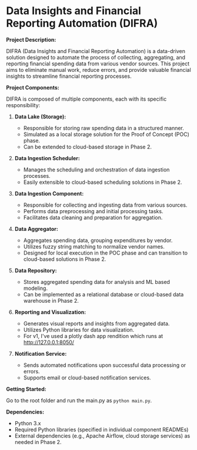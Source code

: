 # Data Insights and Financial Reporting Automation (DIFRA)

**Project Description:**

DIFRA (Data Insights and Financial Reporting Automation) is a data-driven solution designed to automate the process of collecting, aggregating, and reporting financial spending data from various vendor sources. This project aims to eliminate manual work, reduce errors, and provide valuable financial insights to streamline financial reporting processes.

**Project Components:**

DIFRA is composed of multiple components, each with its specific responsibility:

1. **Data Lake (Storage):**
   - Responsible for storing raw spending data in a structured manner.
   - Simulated as a local storage solution for the Proof of Concept (POC) phase.
   - Can be extended to cloud-based storage in Phase 2.

2. **Data Ingestion Scheduler:**
   - Manages the scheduling and orchestration of data ingestion processes.
   - Easily extensible to cloud-based scheduling solutions in Phase 2.

3. **Data Ingestion Component:**
   - Responsible for collecting and ingesting data from various sources.
   - Performs data preprocessing and initial processing tasks.
   - Facilitates data cleaning and preparation for aggregation.
     
4. **Data Aggregator:**
   - Aggregates spending data, grouping expenditures by vendor.
   - Utilizes fuzzy string matching to normalize vendor names.
   - Designed for local execution in the POC phase and can transition to cloud-based solutions in Phase 2.

5. **Data Repository:**
   - Stores aggregated spending data for analysis and ML based modeling.
   - Can be implemented as a relational database or cloud-based data warehouse in Phase 2.

6. **Reporting and Visualization:**
   - Generates visual reports and insights from aggregated data.
   - Utilizes Python libraries for data visualization.
   - For v1, I've used a plotly dash app rendition which runs at http://127.0.0.1:8050/

7. **Notification Service:**
   - Sends automated notifications upon successful data processing or errors.
   - Supports email or cloud-based notification services.

**Getting Started:**

Go to the root folder and run the main.py as `python main.py`.

**Dependencies:**

- Python 3.x
- Required Python libraries (specified in individual component READMEs)
- External dependencies (e.g., Apache Airflow, cloud storage services) as needed in Phase 2.
